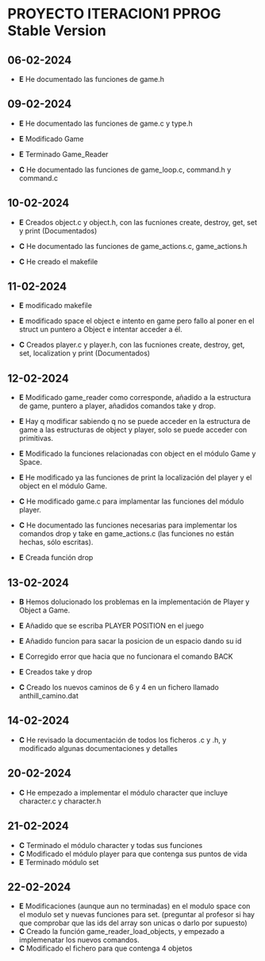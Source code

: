 # PROYECTO ITERACION1 PPROG Stable Version
## 06-02-2024
- **E** He documentado las funciones de game.h

## 09-02-2024
- **E** He documentado las funciones de game.c y type.h
- **E** Modificado Game
- **E** Terminado Game_Reader

- **C** He documentado las funciones de game_loop.c, command.h y command.c

## 10-02-2024
- **E** Creados object.c y object.h, con las fucniones create, destroy, get, set y print (Documentados)

- **C** He documentado las funciones de game_actions.c, game_actions.h
- **C** He creado el makefile

## 11-02-2024
- **E** modificado makefile
- **E** modificado space el object e intento en game pero fallo al poner en el struct un puntero a Object 
e intentar acceder a él.

- **C** Creados player.c y player.h, con las fucniones create, destroy, get, set, localization y print (Documentados)

## 12-02-2024
- **E** Modificado game_reader como corresponde, añadido a la estructura de game, puntero a player, añadidos comandos take y drop.
- **E** Hay q modificar sabiendo q no se puede acceder en la estructura de game a las estructuras de object y player, solo se puede acceder con primitivas.
- **E** Modificado la funciones relacionadas con object en el módulo Game y Space.
- **E** He modificado ya las funciones de print la localización del player y el object en el módulo Game.

- **C** He modificado game.c para implamentar las funciones del módulo player.
- **C** He documentado las funciones necesarias para implementar los comandos drop y take en game_actions.c (las funciones no están hechas, sólo escritas).

- **E** Creada función drop

## 13-02-2024
- **B** Hemos dolucionado los problemas en la implementación de Player y Object a Game.
  
- **E** Añadido que se escriba PLAYER POSITION en el juego
- **E** Añadido funcion para sacar la posicion de un espacio dando su id
- **E** Corregido error que hacia que no funcionara el comando BACK
- **E** Creados take y drop

- **C** Creado los nuevos caminos de 6 y 4 en un fichero llamado anthill_camino.dat

## 14-02-2024

- **C** He revisado la documentación de todos los ficheros .c y .h, y modificado algunas documentaciones y detalles

## 20-02-2024
- **C** He empezado a implementar el módulo character que incluye character.c y character.h

## 21-02-2024
- **C** Terminado el módulo character y todas sus funciones
- **C** Modificado el módulo player para que contenga sus puntos de vida
- **E** Terminado módulo set 

## 22-02-2024
- **E** Modificaciones (aunque aun no terminadas) en el modulo space con el modulo set y nuevas funciones para set. (preguntar al profesor si hay que comprobar que las ids del array son unicas o darlo por supuesto)
- **C** Creado la función game_reader_load_objects, y empezado a implemenatar los nuevos comandos.
- **C** Modificado el fichero para que contenga 4 objetos
